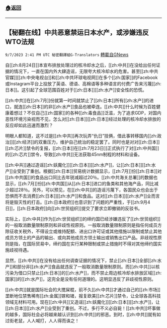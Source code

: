 ###  [:house:返回](README.md)
---


## 【秘翻在线】中共恶意禁运日本水产，或涉嫌违反WTO法规
`9/7/2023 2:41 PM UTC 秘密翻譯組G-Translators` [轉載自GNews](https://gnews.org/articles/1658550)

         

自[[zh:8月24日]]本宣布排放处理过的核冷却水之后，[[zh:中共]]在没给出任何证据的情况下，一直在国内外大肆造谣，无限夸大核冷却水的危害。甚至[[zh:中共官媒]][[zh:中央电视台]]和[[zh:中共环球电视网]]在多个[[zh:国家]]的Facebook或Instagram平台上投放了英语、德语、高棉语等多种语言的付费广告来污蔑[[zh:日本]]。这引起了全球范围百姓对于[[zh:日本]][[zh:水产]]安全性的恐慌。

[[zh:中共]]在[[zh:7月]]份就第一时间就禁止了[[zh:日本]]所有[[zh:水产]]的进口，就连[[zh:日本]]的非[[zh:水产]]食品也被牵连。[[zh:中共]]什么时候为百姓健康着想过？不仅自己[[zh:国家]]的各种[[zh:毒食品]]泛滥，为了追求GDP，对国内恶性环境污染视而不见，怎么对[[zh:日本]][[zh:日本]]经过处理的核冷却水排放的反应却如此迅速而激烈？

明眼人都知道，这不过是[[zh:中共]]再次玩弄“仇日”技俩，借此事转移国内[[zh:政治]][[zh:经济]]的双重压力，维护自己统治的稳定罢了。同时也是对对[[zh:日本]][[zh:芯片]]禁令的复报，[[zh:日本]]在[[zh:7月23日]]正式执行了对[[zh:中共国]]的[[zh:芯片]]禁令，导致[[zh:中共]]无法获取45nm制程的材料和设备。

[[zh:中共]]通过造谣[[zh:妖魔化]][[zh:日本]][[zh:水产]]，让[[zh:日本]][[zh:水产]]业受到了重创。根据[[zh:日本]]贸易统计数据显示，[[zh:7月]]份[[zh:日本]]对[[zh:中共国]]的食品出口同比去年锐减超过20％。[[zh:中共海关总署]]的数据也显示，[[zh:7月]]份[[zh:中共国]]从[[zh:日本]]进口的鱼类和其他海产品，同比减少超过28％。另外，可以预见，在[[zh:中共]]的造谣污蔑下，各国民众也会出于恐惧而不去消费[[zh:日本]][[zh:水产]]和食品。这对[[zh:日本]][[zh:水产]]业而言将是毁灭性的打击。[[zh:日本政府]]也意识到了问题的严重性，于[[zh:9月4日]]，[[zh:日本政府]]向[[zh:世贸组织]]提交了要求立即撤销的反驳书。

实际上，[[zh:中共]]作为[[zh:世贸组织]]的缔约国已经涉嫌违反了[[zh:世贸组织]]的一般取消数量限制原则和非歧性视原则。一般取消数量限制原则是指任何成员方除征收关税外，不得设立或维持配额、进出口许可证或其他措施以限制或禁止其他成员方领土的产品的输出、或向其他成员方领土输出或销售出口产品。非歧视性原则是指，在国际贸易中，缔约国在实行某种限制或禁止措施时不得对其他缔约国实施歧视待遇。 

显然，[[zh:中共]]在没有给出任何调查证据的情况下，禁止[[zh:日本]]全部[[zh:水产]]和部分非[[zh:水产]]食品就违反了一般取消数量限制原则。而[[zh:中共]]以核污染为借口只禁止[[zh:日本]]的[[zh:水产]]，而不禁止周边核冷却水排放区域[[zh:国家]]的[[zh:水产]]，这完全是没有任何道理的。这明显违反了非歧视性原则。

[[zh:中共]]就是国际社会的大搅屎棍，前不久[[zh:中共]]才通过自己的[[zh:市场]]垄断地位禁售稀有[[zh:金属]]镓和锗，报复欧美[[zh:芯片]]禁令，让全球各高科技领域无材料可用。现在[[zh:中共]]又造谣[[zh:妖魔化]][[zh:日本]][[zh:水产]]，让[[zh:日本]][[zh:水产]]业受到了重创。不过，多行不义必自毙！[[zh:中共]]坏事做的越多，国际社会必将越来越认识到[[zh:中共]]的邪恶。到时，[[zh:中共]]就有如过街老鼠，人人喊打，人人得而诛之！
